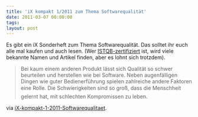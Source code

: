 ```yaml
---
title: 'iX kompakt 1/2011 zum Thema Softwarequalität'
date: 2011-03-07 00:00:00 
tags: 
layout: post
---
```

Es gibt ein iX Sonderheft zum Thema Softwarequalität. Das solltet ihr euch alle mal kaufen und auch lesen. (Wer <a href="http://istqb.de/">ISTQB-zertifiziert</a> ist, wird viele bekannte Namen und Artikel finden, aber es lohnt sich trotzdem).

> Bei kaum einem anderen Produkt lässt 
> sich Qualität so schwer beurteilen 
> und herstellen wie bei Software. Neben 
> augenfälligen Dingen wie guter Bedienerführung 
> spielen zahlreiche andere Faktoren eine 
> Rolle. Die Schwierigkeiten sind so groß, 
> dass die Menschheit gelernt hat, mit 
> schlechten Kompromissen zu leben.

via <a href="http://www.heise-shop.de/heise-zeitschriften-verlag/ix-kompakt-1-2011-softwarequalitaet_pid_14623305.html">iX-kompakt-1-2011-Softwarequalitaet</a>.

